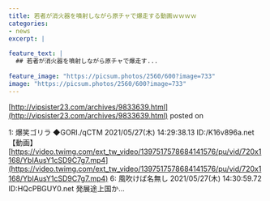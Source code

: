 ```yaml
---
title: 若者が消火器を噴射しながら原チャで爆走する動画ｗｗｗｗ
categories:
- news
excerpt: |
  
feature_text: |
  ## 若者が消火器を噴射しながら原チャで爆走す...
  
feature_image: "https://picsum.photos/2560/600?image=733"
image: "https://picsum.photos/2560/600?image=733"
---
```


[http://vipsister23.com/archives/9833639.html](http://vipsister23.com/archives/9833639.html)
posted on 

<!--more-->

1: 爆笑ゴリラ ◆GORI./qCTM 2021/05/27(木) 14:29:38.13 ID:/K16v896a.net 【動画】 [https://video.twimg.com/ext_tw_video/1397517578684141576/pu/vid/720x1168/YbIAusY1cSD9C7g7.mp4](https://video.twimg.com/ext_tw_video/1397517578684141576/pu/vid/720x1168/YbIAusY1cSD9C7g7.mp4) 6: 風吹けば名無し 2021/05/27(木) 14:30:59.72 ID:HQcPBGUY0.net 発展途上国か...
